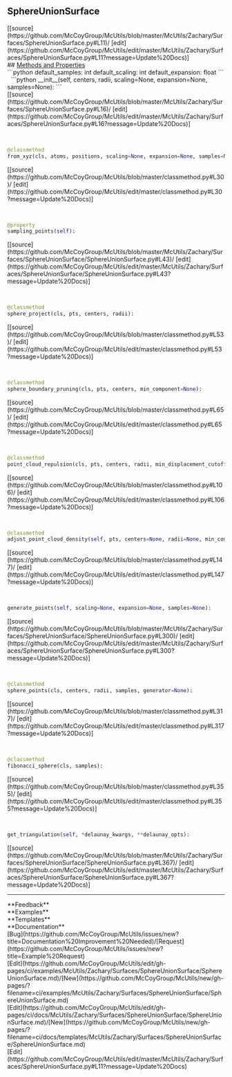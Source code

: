 ## <a id="McUtils.Zachary.Surfaces.SphereUnionSurface.SphereUnionSurface">SphereUnionSurface</a> 

<div class="docs-source-link" markdown="1">
[[source](https://github.com/McCoyGroup/McUtils/blob/master/McUtils/Zachary/Surfaces/SphereUnionSurface.py#L11)/
[edit](https://github.com/McCoyGroup/McUtils/edit/master/McUtils/Zachary/Surfaces/SphereUnionSurface.py#L11?message=Update%20Docs)]
</div>









<div class="collapsible-section">
 <div class="collapsible-section collapsible-section-header" markdown="1">
## <a class="collapse-link" data-toggle="collapse" href="#methods" markdown="1"> Methods and Properties</a> <a class="float-right" data-toggle="collapse" href="#methods"><i class="fa fa-chevron-down"></i></a>
 </div>
 <div class="collapsible-section collapsible-section-body collapse show" id="methods" markdown="1">
 ```python
default_samples: int
default_scaling: int
default_expansion: float
```
<a id="McUtils.Zachary.Surfaces.SphereUnionSurface.SphereUnionSurface.__init__" class="docs-object-method">&nbsp;</a> 
```python
__init__(self, centers, radii, scaling=None, expansion=None, samples=None): 
```
<div class="docs-source-link" markdown="1">
[[source](https://github.com/McCoyGroup/McUtils/blob/master/McUtils/Zachary/Surfaces/SphereUnionSurface.py#L16)/
[edit](https://github.com/McCoyGroup/McUtils/edit/master/McUtils/Zachary/Surfaces/SphereUnionSurface.py#L16?message=Update%20Docs)]
</div>


<a id="McUtils.Zachary.Surfaces.SphereUnionSurface.SphereUnionSurface.from_xyz" class="docs-object-method">&nbsp;</a> 
```python
@classmethod
from_xyz(cls, atoms, positions, scaling=None, expansion=None, samples=None, radius_property='IconRadius', distance_units='BohrRadius'): 
```
<div class="docs-source-link" markdown="1">
[[source](https://github.com/McCoyGroup/McUtils/blob/master/classmethod.py#L30)/
[edit](https://github.com/McCoyGroup/McUtils/edit/master/classmethod.py#L30?message=Update%20Docs)]
</div>


<a id="McUtils.Zachary.Surfaces.SphereUnionSurface.SphereUnionSurface.sampling_points" class="docs-object-method">&nbsp;</a> 
```python
@property
sampling_points(self): 
```
<div class="docs-source-link" markdown="1">
[[source](https://github.com/McCoyGroup/McUtils/blob/master/McUtils/Zachary/Surfaces/SphereUnionSurface/SphereUnionSurface.py#L43)/
[edit](https://github.com/McCoyGroup/McUtils/edit/master/McUtils/Zachary/Surfaces/SphereUnionSurface/SphereUnionSurface.py#L43?message=Update%20Docs)]
</div>


<a id="McUtils.Zachary.Surfaces.SphereUnionSurface.SphereUnionSurface.sphere_project" class="docs-object-method">&nbsp;</a> 
```python
@classmethod
sphere_project(cls, pts, centers, radii): 
```
<div class="docs-source-link" markdown="1">
[[source](https://github.com/McCoyGroup/McUtils/blob/master/classmethod.py#L53)/
[edit](https://github.com/McCoyGroup/McUtils/edit/master/classmethod.py#L53?message=Update%20Docs)]
</div>


<a id="McUtils.Zachary.Surfaces.SphereUnionSurface.SphereUnionSurface.sphere_boundary_pruning" class="docs-object-method">&nbsp;</a> 
```python
@classmethod
sphere_boundary_pruning(cls, pts, centers, min_component=None): 
```
<div class="docs-source-link" markdown="1">
[[source](https://github.com/McCoyGroup/McUtils/blob/master/classmethod.py#L65)/
[edit](https://github.com/McCoyGroup/McUtils/edit/master/classmethod.py#L65?message=Update%20Docs)]
</div>


<a id="McUtils.Zachary.Surfaces.SphereUnionSurface.SphereUnionSurface.point_cloud_repulsion" class="docs-object-method">&nbsp;</a> 
```python
@classmethod
point_cloud_repulsion(cls, pts, centers, radii, min_displacement_cutoff=0.001, stochastic_factor=0.0001, force_constant=0.001, power=-3, max_iterations=15): 
```
<div class="docs-source-link" markdown="1">
[[source](https://github.com/McCoyGroup/McUtils/blob/master/classmethod.py#L106)/
[edit](https://github.com/McCoyGroup/McUtils/edit/master/classmethod.py#L106?message=Update%20Docs)]
</div>


<a id="McUtils.Zachary.Surfaces.SphereUnionSurface.SphereUnionSurface.adjust_point_cloud_density" class="docs-object-method">&nbsp;</a> 
```python
@classmethod
adjust_point_cloud_density(self, pts, centers=None, radii=None, min_component=None, min_component_bins=30, min_component_scaling=0.7, same_point_cutoff=1e-06, max_iterations=15): 
```
<div class="docs-source-link" markdown="1">
[[source](https://github.com/McCoyGroup/McUtils/blob/master/classmethod.py#L147)/
[edit](https://github.com/McCoyGroup/McUtils/edit/master/classmethod.py#L147?message=Update%20Docs)]
</div>


<a id="McUtils.Zachary.Surfaces.SphereUnionSurface.SphereUnionSurface.generate_points" class="docs-object-method">&nbsp;</a> 
```python
generate_points(self, scaling=None, expansion=None, samples=None): 
```
<div class="docs-source-link" markdown="1">
[[source](https://github.com/McCoyGroup/McUtils/blob/master/McUtils/Zachary/Surfaces/SphereUnionSurface/SphereUnionSurface.py#L300)/
[edit](https://github.com/McCoyGroup/McUtils/edit/master/McUtils/Zachary/Surfaces/SphereUnionSurface/SphereUnionSurface.py#L300?message=Update%20Docs)]
</div>


<a id="McUtils.Zachary.Surfaces.SphereUnionSurface.SphereUnionSurface.sphere_points" class="docs-object-method">&nbsp;</a> 
```python
@classmethod
sphere_points(cls, centers, radii, samples, generator=None): 
```
<div class="docs-source-link" markdown="1">
[[source](https://github.com/McCoyGroup/McUtils/blob/master/classmethod.py#L317)/
[edit](https://github.com/McCoyGroup/McUtils/edit/master/classmethod.py#L317?message=Update%20Docs)]
</div>


<a id="McUtils.Zachary.Surfaces.SphereUnionSurface.SphereUnionSurface.fibonacci_sphere" class="docs-object-method">&nbsp;</a> 
```python
@classmethod
fibonacci_sphere(cls, samples): 
```
<div class="docs-source-link" markdown="1">
[[source](https://github.com/McCoyGroup/McUtils/blob/master/classmethod.py#L355)/
[edit](https://github.com/McCoyGroup/McUtils/edit/master/classmethod.py#L355?message=Update%20Docs)]
</div>


<a id="McUtils.Zachary.Surfaces.SphereUnionSurface.SphereUnionSurface.get_triangulation" class="docs-object-method">&nbsp;</a> 
```python
get_triangulation(self, *delaunay_kwargs, **delaunay_opts): 
```
<div class="docs-source-link" markdown="1">
[[source](https://github.com/McCoyGroup/McUtils/blob/master/McUtils/Zachary/Surfaces/SphereUnionSurface/SphereUnionSurface.py#L367)/
[edit](https://github.com/McCoyGroup/McUtils/edit/master/McUtils/Zachary/Surfaces/SphereUnionSurface/SphereUnionSurface.py#L367?message=Update%20Docs)]
</div>
 </div>
</div>












---


<div markdown="1" class="text-secondary">
<div class="container">
  <div class="row">
   <div class="col" markdown="1">
**Feedback**   
</div>
   <div class="col" markdown="1">
**Examples**   
</div>
   <div class="col" markdown="1">
**Templates**   
</div>
   <div class="col" markdown="1">
**Documentation**   
</div>
   <div class="col" markdown="1">
   
</div>
   <div class="col" markdown="1">
   
</div>
   <div class="col" markdown="1">
   
</div>
</div>
  <div class="row">
   <div class="col" markdown="1">
[Bug](https://github.com/McCoyGroup/McUtils/issues/new?title=Documentation%20Improvement%20Needed)/[Request](https://github.com/McCoyGroup/McUtils/issues/new?title=Example%20Request)   
</div>
   <div class="col" markdown="1">
[Edit](https://github.com/McCoyGroup/McUtils/edit/gh-pages/ci/examples/McUtils/Zachary/Surfaces/SphereUnionSurface/SphereUnionSurface.md)/[New](https://github.com/McCoyGroup/McUtils/new/gh-pages/?filename=ci/examples/McUtils/Zachary/Surfaces/SphereUnionSurface/SphereUnionSurface.md)   
</div>
   <div class="col" markdown="1">
[Edit](https://github.com/McCoyGroup/McUtils/edit/gh-pages/ci/docs/McUtils/Zachary/Surfaces/SphereUnionSurface/SphereUnionSurface.md)/[New](https://github.com/McCoyGroup/McUtils/new/gh-pages/?filename=ci/docs/templates/McUtils/Zachary/Surfaces/SphereUnionSurface/SphereUnionSurface.md)   
</div>
   <div class="col" markdown="1">
[Edit](https://github.com/McCoyGroup/McUtils/edit/master/McUtils/Zachary/Surfaces/SphereUnionSurface.py#L11?message=Update%20Docs)   
</div>
   <div class="col" markdown="1">
   
</div>
   <div class="col" markdown="1">
   
</div>
   <div class="col" markdown="1">
   
</div>
</div>
</div>
</div>